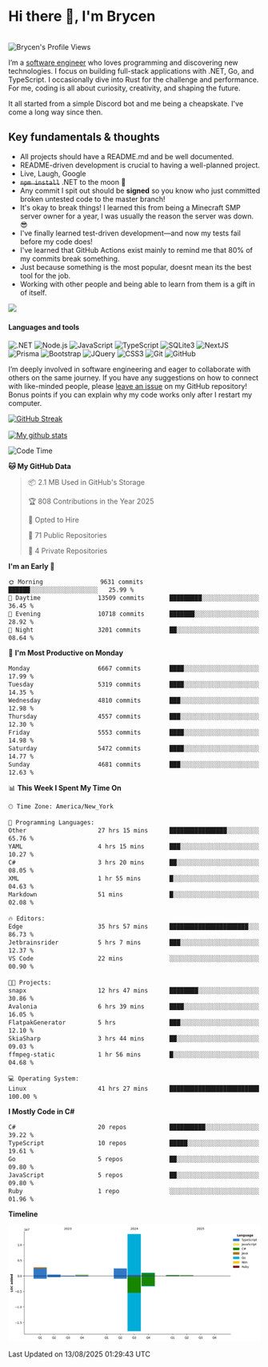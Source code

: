 # Hi there 👋, I'm Brycen

<br>
<img src="https://komarev.com/ghpvc/?username=BrycensRanch" alt="Brycen's Profile Views" />

I’m a [software engineer](https://en.wikipedia.org/wiki/Software_engineering) who loves programming and discovering new technologies. I focus on building full-stack applications with .NET, Go, and TypeScript. I occasionally dive into Rust for the challenge and performance. For me, coding is all about curiosity, creativity, and shaping the future.

It all started from a simple Discord bot and me being a cheapskate. I've come a long way since then.

## Key fundamentals & thoughts

- All projects should have a README.md and be well documented.
- README-driven development is crucial to having a well-planned project.
- Live, Laugh, Google
- ~~`npm install`~~ .NET to the moon 🚀
- Any commit I spit out should be **signed** so you know who just committed broken untested code to the master branch!
- It's okay to break things! I learned this from being a Minecraft SMP server owner for a year, I was usually the reason the server was down. 😎
- I've finally learned test-driven development—and now my tests fail before my code does!
- I've learned that GitHub Actions exist mainly to remind me that 80% of my commits break something.
- Just because something is the most popular, doesnt mean its the best tool for the job.
- Working with other people and being able to learn from them is a gift in of itself.

<img src="https://res.cloudinary.com/practicaldev/image/fetch/s--OoBLh7-Q--/c_limit%2Cf_auto%2Cfl_progressive%2Cq_auto%2Cw_880/https://cdn-images-1.medium.com/max/1614/1%2A8BlqJ8lNVZzuRjAg1mZ50w.png" height="400"/>

<h4>Languages and tools</h4>
<p>
  <img src="https://img.shields.io/badge/.NET-%23512BD4.svg?&style=for-the-badge&logo=dotnet&logoColor=white" alt=".NET" />
  <img src="https://img.shields.io/badge/node.js%20-%2343853D.svg?&style=for-the-badge&logo=node.js&logoColor=white" alt="Node.js" />
  <img src="https://img.shields.io/badge/javascript%20-%23323330.svg?&style=for-the-badge&logo=javascript&logoColor=%23F7DF1E" alt="JavaScript" />
  <img src="https://img.shields.io/badge/typescript%20-%23323330.svg?&style=for-the-badge&logo=typescript&logoColor=#3467eb" alt="TypeScript" />
  <img src="https://img.shields.io/badge/sqlite3%20-%23323330.svg?&style=for-the-badge&logo=sqlite&logoColor=#3467eb" alt="SQLite3" />
  <img src="https://img.shields.io/badge/Next.JS%20-%23323330.svg?&style=for-the-badge&logo=next.js&logoColor=#3467eb" alt="NextJS" />
  <img src="https://img.shields.io/badge/Prisma%20-%23323330.svg?&style=for-the-badge&logo=prisma&logoColor=#3467eb" alt="Prisma" />
  <img src="https://img.shields.io/badge/bootstrap%20-%23323330.svg?&style=for-the-badge&logo=bootstrap" alt="Bootstrap" />
  <img src="https://img.shields.io/badge/jquery%20-%23323330.svg?&style=for-the-badge&logo=jquery" alt="JQuery" />
  <img src="https://img.shields.io/badge/css3%20-%23323330.svg?&style=for-the-badge&logo=css3" alt="CSS3" />
  <img src="https://img.shields.io/badge/git%20-%23323330.svg?&style=for-the-badge&logo=git" alt="Git" />
  <img src="https://img.shields.io/badge/github%20-%23323330.svg?&style=for-the-badge&logo=github" alt="GitHub" />
</p>

I’m deeply involved in software engineering and eager to collaborate with others on the same journey. If you have any suggestions on how to connect with like-minded people, please [leave an issue](https://github.com/BrycensRanch/BrycensRanch/issues/new) on my GitHub repository! Bonus points if you can explain why my code works only after I restart my computer. 

<p><a href="https://git.io/streak-stats"><img src=https://github-readme-streak-stats-eight.vercel.app?user=BrycensRanch&amp;theme=dark&amp;hide_border=true&fire=EB5454&amp;ring=0CEB19" alt="GitHub Streak"></a></p>

<a href="https://github.com/anuraghazra/github-readme-stats">
  <img align="center" src="https://github-readme-stats.anuraghazra1.vercel.app/api?username=BrycensRanch&show_icons=true&line_height=27&include_all_commits=true" alt="My github stats" />
</a>

<!--START_SECTION:waka-->
![Code Time](http://img.shields.io/badge/Code%20Time-2%2C516%20hrs%2020%20mins-blue)

**🐱 My GitHub Data** 

> 📦 2.1 MB Used in GitHub's Storage 
 > 
> 🏆 808 Contributions in the Year 2025
 > 
> 💼 Opted to Hire
 > 
> 📜 71 Public Repositories 
 > 
> 🔑 4 Private Repositories 
 > 
**I'm an Early 🐤** 

```text
🌞 Morning                9631 commits        ██████░░░░░░░░░░░░░░░░░░░   25.99 % 
🌆 Daytime                13509 commits       █████████░░░░░░░░░░░░░░░░   36.45 % 
🌃 Evening                10718 commits       ███████░░░░░░░░░░░░░░░░░░   28.92 % 
🌙 Night                  3201 commits        ██░░░░░░░░░░░░░░░░░░░░░░░   08.64 % 
```
📅 **I'm Most Productive on Monday** 

```text
Monday                   6667 commits        ████░░░░░░░░░░░░░░░░░░░░░   17.99 % 
Tuesday                  5319 commits        ████░░░░░░░░░░░░░░░░░░░░░   14.35 % 
Wednesday                4810 commits        ███░░░░░░░░░░░░░░░░░░░░░░   12.98 % 
Thursday                 4557 commits        ███░░░░░░░░░░░░░░░░░░░░░░   12.30 % 
Friday                   5553 commits        ████░░░░░░░░░░░░░░░░░░░░░   14.98 % 
Saturday                 5472 commits        ████░░░░░░░░░░░░░░░░░░░░░   14.77 % 
Sunday                   4681 commits        ███░░░░░░░░░░░░░░░░░░░░░░   12.63 % 
```


📊 **This Week I Spent My Time On** 

```text
🕑︎ Time Zone: America/New_York

💬 Programming Languages: 
Other                    27 hrs 15 mins      ████████████████░░░░░░░░░   65.76 % 
YAML                     4 hrs 15 mins       ███░░░░░░░░░░░░░░░░░░░░░░   10.27 % 
C#                       3 hrs 20 mins       ██░░░░░░░░░░░░░░░░░░░░░░░   08.05 % 
XML                      1 hr 55 mins        █░░░░░░░░░░░░░░░░░░░░░░░░   04.63 % 
Markdown                 51 mins             █░░░░░░░░░░░░░░░░░░░░░░░░   02.08 % 

🔥 Editors: 
Edge                     35 hrs 57 mins      ██████████████████████░░░   86.73 % 
Jetbrainsrider           5 hrs 7 mins        ███░░░░░░░░░░░░░░░░░░░░░░   12.37 % 
VS Code                  22 mins             ░░░░░░░░░░░░░░░░░░░░░░░░░   00.90 % 

🐱‍💻 Projects: 
snapx                    12 hrs 47 mins      ████████░░░░░░░░░░░░░░░░░   30.86 % 
Avalonia                 6 hrs 39 mins       ████░░░░░░░░░░░░░░░░░░░░░   16.05 % 
FlatpakGenerator         5 hrs               ███░░░░░░░░░░░░░░░░░░░░░░   12.10 % 
SkiaSharp                3 hrs 44 mins       ██░░░░░░░░░░░░░░░░░░░░░░░   09.03 % 
ffmpeg-static            1 hr 56 mins        █░░░░░░░░░░░░░░░░░░░░░░░░   04.68 % 

💻 Operating System: 
Linux                    41 hrs 27 mins      █████████████████████████   100.00 % 
```

**I Mostly Code in C#** 

```text
C#                       20 repos            ██████████░░░░░░░░░░░░░░░   39.22 % 
TypeScript               10 repos            █████░░░░░░░░░░░░░░░░░░░░   19.61 % 
Go                       5 repos             ██░░░░░░░░░░░░░░░░░░░░░░░   09.80 % 
JavaScript               5 repos             ██░░░░░░░░░░░░░░░░░░░░░░░   09.80 % 
Ruby                     1 repo              ░░░░░░░░░░░░░░░░░░░░░░░░░   01.96 % 
```



**Timeline**

![Lines of Code chart](https://raw.githubusercontent.com/BrycensRanch/BrycensRanch/main/assets/bar_graph.png)


 Last Updated on 13/08/2025 01:29:43 UTC
<!--END_SECTION:waka-->

<!--
**BrycensRanch/BrycensRanch** is a ✨ _special_ ✨ repository because its `README.md` (this file) appears on your GitHub profile.

Here are some ideas to get you started:

- 🔭 I’m currently working on ...
- 🌱 I’m currently learning ...
- 👯 I’m looking to collaborate on ...
- 🤔 I’m looking for help with ...
- 💬 Ask me about ...
- 📫 How to reach me: ...
- 😄 Pronouns: ...
- ⚡ Fun fact: ...
-->
